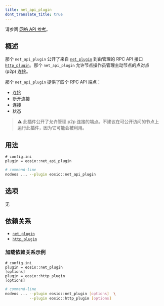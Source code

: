 ```yaml
---
title: net_api_plugin
dont_translate_title: true
---
```


请参阅 [网络 API 参考](https://docs.eosnetwork.com/apis/leap/latest/net.api/)。

## 概述

那个 `net_api_plugin` 公开了来自 [`net_plugin`](../net_plugin/index.md) 到由管理的 RPC API 接口 [`http_plugin`](../http_plugin/index.md)。那个 `net_api_plugin` 允许节点操作员管理主动节点的点对点 (p2p) 连接。

那个 `net_api_plugin` 提供了四个 RPC API 端点：
* 连接
* 断开连接
* 连接
* 状态

> ⚠️ 此插件公开了允许管理 p2p 连接的端点。不建议在可公开访问的节点上运行此插件，因为它可能会被利用。

## 用法

```console
# config.ini
plugin = eosio::net_api_plugin
```
```sh
# command-line
nodeos ... --plugin eosio::net_api_plugin
```

## 选项

无

## 依赖关系

* [`net_plugin`](../net_plugin/index.md)
* [`http_plugin`](../http_plugin/index.md)

### 加载依赖关系示例

```console
# config.ini
plugin = eosio::net_plugin
[options]
plugin = eosio::http_plugin
[options]
```
```sh
# command-line
nodeos ... --plugin eosio::net_plugin [options]  \
           --plugin eosio::http_plugin [options]
```
